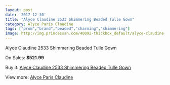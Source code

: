 ```yaml
---
layout: post
date: '2017-12-30'
title: "Alyce Claudine 2533 Shimmering Beaded Tulle Gown"
category: Alyce Paris Claudine
tags: ["prom","brand","beaded","charming","shimmering"]
image: http://img.princessan.com/40092-thickbox_default/alyce-claudine-2533-shimmering-beaded-tulle-gown.jpg
---
```

Alyce Claudine 2533 Shimmering Beaded Tulle Gown

On Sales: **$521.99**
<a href="https://www.princessan.com/en/alyce-paris-claudine/18775-alyce-claudine-2533-shimmering-beaded-tulle-gown.html"><amp-img layout="responsive" width="600" height="600" src="//img.princessan.com/40092-thickbox_default/alyce-claudine-2533-shimmering-beaded-tulle-gown.jpg" alt="Alyce Claudine 2533 Shimmering Beaded Tulle Gown 0" /></a>
<a href="https://www.princessan.com/en/alyce-paris-claudine/18775-alyce-claudine-2533-shimmering-beaded-tulle-gown.html"><amp-img layout="responsive" width="600" height="600" src="//img.princessan.com/40093-thickbox_default/alyce-claudine-2533-shimmering-beaded-tulle-gown.jpg" alt="Alyce Claudine 2533 Shimmering Beaded Tulle Gown 1" /></a>

Buy it: [Alyce Claudine 2533 Shimmering Beaded Tulle Gown](https://www.princessan.com/en/alyce-paris-claudine/18775-alyce-claudine-2533-shimmering-beaded-tulle-gown.html "Alyce Claudine 2533 Shimmering Beaded Tulle Gown")

View more: [Alyce Paris Claudine](https://www.princessan.com/en/176-alyce-paris-claudine "Alyce Paris Claudine")